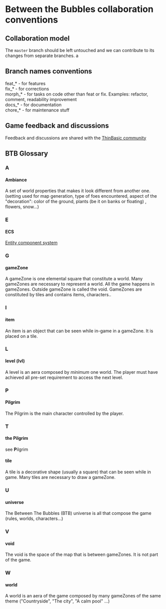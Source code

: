 # Between the Bubbles collaboration conventions

## Collaboration model

The `master` branch should be left untouched and we can contribute to its changes from separate branches.
a
## Branch names conventions

feat_* - for features  
fix_* - for corrections  
morph_* - for tasks on code other than feat or fix. Examples: refactor, comment, readability improvement  
docs_* - for documentation  
chore_* - for maintenance stuff  

## Game feedback and discussions

Feedback and discussions are shared with the [ThinBasic community](https://www.thinbasic.com/community/forum.php "ThinBasic's community forum")

## BTB Glossary

### A

#### Ambiance
A set of world properties that makes it look different from another one. (setting used for map generation, type of foes encountered, aspect of the "decoration": color of the ground, plants (be it on banks or floating) , flowers, snow...)

### E

#### ECS
[Entity component system](https://en.wikipedia.org/wiki/Entity_component_system)


### G

#### gameZone
A gameZone is one elemental square that constitute a world. Many gameZones are necessary to represent a world. All the game happens in gameZones. Outside gameZone is called the void. GameZones are constituted by tiles and contains items, characters..


### I

#### item
An item is an object that can be seen while in-game in a gameZone. It is placed on a tile.


### L

#### level (lvl)
A level is an aera composed by _minimum_ one world. The player must have achieved all pre-set requirement to access the next level.


### P

#### Pilgrim
The Pilgrim is the main character controlled by the player.


### T

#### the Pilgrim
see **P**ilgrim

#### tile
A tile is a decorative shape (usually a square) that can be seen while in game. Many tiles are necessary to draw a gameZone.


### U

#### universe
The Between The Bubbles (BTB) universe is all that compose the game (rules, worlds, characters...)


### V

#### void
The void is the space of the map that is between gameZones. It is not part of the game.


### W

#### world
A world is an aera of the game composed by many gameZones of the same theme ("Countryside", "The city", "A calm pool" ...)
